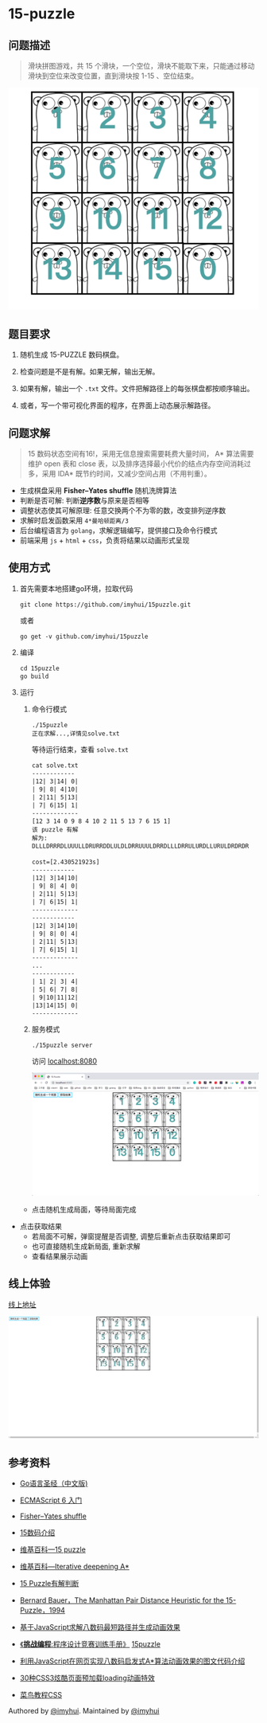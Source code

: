 # 15-puzzle

## 问题描述

> 滑块拼图游戏，共 15 个滑块，一个空位，滑块不能取下来，只能通过移动滑块到空位来改变位置，直到滑块按 1-15 、空位结束。

![board](doc/pic/board.png)

## 题目要求

1. 随机生成 15-PUZZLE 数码棋盘。

2. 检查问题是不是有解。如果无解，输出无解。

3. 如果有解，输出一个 `.txt` 文件。文件把解路径上的每张棋盘都按顺序输出。

4. 或者，写一个带可视化界面的程序，在界面上动态展示解路径。

## 问题求解

> 15 数码状态空间有16!，采用无信息搜索需要耗费大量时间， A\* 算法需要维护 open 表和 close 表，以及排序选择最小代价的结点内存空间消耗过多，采用 IDA* 既节约时间，又减少空间占用（不用判重）。

- 生成棋盘采用 **Fisher–Yates shuffle** 随机洗牌算法
- 判断是否可解: 判断**逆序数**与原来是否相等
- 调整状态使其可解原理: 任意交换两个不为零的数，改变排列逆序数
- 求解时启发函数采用 `4*曼哈顿距离/3`
- 后台编程语言为 `golang`，求解逻辑编写，提供接口及命令行模式
- 前端采用 `js` + `html` + `css`，负责将结果以动画形式呈现

## 使用方式

1. 首先需要本地搭建go环境，拉取代码

   ```shell
   git clone https://github.com/imyhui/15puzzle.git
   ```

   或者

   ```shell
   go get -v github.com/imyhui/15puzzle
   ```

2. 编译

   ```shell
   cd 15puzzle
   go build
   ```

3. 运行

   1. 命令行模式

      ```shell
      ./15puzzle 
      正在求解...,详情见solve.txt
      ```

      等待运行结束，查看 `solve.txt`

      ```shell
      cat solve.txt
      ------------
      |12| 3|14| 0|
      | 9| 8| 4|10|
      | 2|11| 5|13|
      | 7| 6|15| 1|
      -------------
      [12 3 14 0 9 8 4 10 2 11 5 13 7 6 15 1]
      该 puzzle 有解
      解为: DLLLDRRRDLUUULLDRURRDDLULDLDRRUUULDRRDLLLDRRULURDLLURULDRDRDR
      
      cost=[2.430521923s]
      ------------
      |12| 3|14|10|
      | 9| 8| 4| 0|
      | 2|11| 5|13|
      | 7| 6|15| 1|
      -------------
      ------------
      |12| 3|14|10|
      | 9| 8| 0| 4|
      | 2|11| 5|13|
      | 7| 6|15| 1|
      -------------
      ...
      ------------
      | 1| 2| 3| 4|
      | 5| 6| 7| 8|
      | 9|10|11|12|
      |13|14|15| 0|
      -------------
      ```

   2. 服务模式

      ```shell
      ./15puzzle server
      ```

      访问 [localhost:8080](http://localhost:8080)

      ![serve.png](doc/pic/serve.png)

   - 点击随机生成局面，等待局面完成
- 点击获取结果
     - 若局面不可解，弹窗提醒是否调整, 调整后重新点击获取结果即可
     - 也可直接随机生成新局面, 重新求解
   - 查看结果展示动画

## 线上体验

[线上地址](<http://puzzle.andyhui.top/>)

![example](doc/pic/example.gif)

## 参考资料

- [ Go语言圣经（中文版)](https://docs.hacknode.org/gopl-zh/)
- [ECMAScript 6 入门](http://es6.ruanyifeng.com/)
- [Fisher–Yates shuffle](https://en.wikipedia.org/wiki/Fisher–Yates_shuffle)
- [15数码介绍](http://www.mathematische-basteleien.de/15puzzle.htm)
- [维基百科—15 puzzle](https://de.wikipedia.org/wiki/15-Puzzle)
- [维基百科—Iterative deepening A*](<https://en.wikipedia.org/wiki/Iterative_deepening_A*>)
- [15 Puzzle有解判断](http://mathworld.wolfram.com/15Puzzle.html)
- [Bernard Bauer，The Manhattan Pair Distance Heuristic for the 15-Puzzle，1994](http://citeseerx.ist.psu.edu/viewdoc/summary?doi=10.1.1.58.7)
- [基于JavaScript求解八数码最短路径并生成动画效果](https://segmentfault.com/a/1190000013026395)
- [《**挑战编程**:程序设计竞赛训练手册》](https://www.baidu.com/s?ie=UTF-8&wd=《挑战编程%3A程序设计竞赛训练手册》) [15puzzle](https://blog.csdn.net/metaphysis/article/details/6560047)
- [利用JavaScript在网页实现八数码启发式A*算法动画效果的图文代码介绍](http://www.php.cn/js-tutorial-360516.html)

- [30种CSS3炫酷页面预加载loading动画特效](http://www.htmleaf.com/css3/css3donghua/201504151682.html)
- [菜鸟教程CSS](https://www.runoob.com/css/css-tutorial.html)



Authored by [@imyhui](https://github.com/imyhui/). Maintained by [@imyhui](https://github.com/imyhui/)